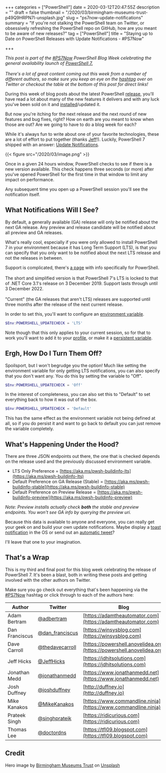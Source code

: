 +++
categories = ["PowerShell"]
date = 2020-03-12T20:47:55Z
description = ""
draft = false
thumbnail = "/2020/03/birmingham-museums-trust-p49Q9HRPN7I-unsplash.jpg"
slug = "ps7now-update-notifications"
summary = "If you're not stalking the PowerShell team on Twitter, or obsessively refreshing the PowerShell repo on GitHub, how are you meant to be aware of new releases?"
tag = ["PowerShell"]
title = "Staying up to Date on PowerShell Releases with Update Notifications - #PS7Now"

+++


<p class="note"><em>This post is part of the <a href="https://twitter.com/search?q=%23PS7Now" target="_blank">#PS7Now</a> PowerShell Blog Week celebrating the general availability launch of <a href="https://docs.microsoft.com/en-us/powershell/" target="_blank">PowerShell 7.</a></em><br /><br />
<em>There's a lot of great content coming out this week from a number of different authors, so make sure you keep an eye on the <a href="https://twitter.com/search?q=%23PS7Now" target="_blank">hashtag</a> over on Twitter or checkout the table at the bottom of this post for direct links!</em></p>

During this week of blog posts about the latest PowerShell [release](https://github.com/powershell/powershell/releases), you'll have read a lot about many of the new features it delivers and with any luck you've been sold on it and [installed](__GHOST_URL__/2020/03/08/ps7now-installing/)/updated it.

But now you're itching for the next release and the next round of new features and bug fixes, right? How on earth are you meant to know when those are out? Are we going to have to do a blog week for each?

While it's always fun to write about one of your favorite technologies, these are a lot of effort to put together (thanks [Jeff](https://twitter.com/JeffHicks)!). Luckily, PowerShell 7 shipped with an answer: [Update Notifications](https://docs.microsoft.com/en-us/powershell/module/microsoft.powershell.core/about/about_update_notifications?view=powershell-7).

{{< figure src="/2020/03/image.png" >}}

Once in a given 24 hours window, PowerShell checks to see if there is a new version available. This check happens three seconds (or more) after you've opened PowerShell for the first time in that window to limit any impact on performance.

Any subsequent time you open up a PowerShell session you'll see the notification itself.

## What Notifications Will I See?

By default, a generally available (GA) release will only be notified about the next GA release. Any preview and release candidate will be notified about all preview and GA releases.

What's really cool, especially if you were only allowed to install PowerShell 7 in your environment because it has Long Term Support (LTS), is that you can specify that you only want to be notified about the next LTS release and not the releases in between.

<p class="note">Support is complicated, there's <a target="_blank" href="https://docs.microsoft.com/en-nz/powershell/scripting/powershell-support-lifecycle?view=powershell-7#lifecycle-of-powershell-7">a page</a> with info specifically for PowerShell.<br /><br />
The short and simplified version is that PowerShell 7's LTS is locked to that of .NET Core 3.1's release on 3 December 2019. Support lasts through until 3 December 2022.<br /><br />
"Current" (the GA releases that aren't LTS) releases are supported until three months after the release of the next current release.</p>

In order to set this, you'll want to configure an [environment variable](https://docs.microsoft.com/en-us/powershell/module/microsoft.powershell.core/about/about_environment_variables?view=powershell-7).

```powershell
$Env:POWERSHELL_UPDATECHECK = 'LTS'
```

Note though that this only applies to your current session, so for that to work you'll want to add it to your [profile](https://docs.microsoft.com/en-us/powershell/module/microsoft.powershell.core/about/about_profiles?view=powershell-7), or make it a [persistent variable](https://trevorsullivan.net/2016/07/25/powershell-environment-variables/).

## Ergh, How Do I Turn Them Off?

Spoilsport, but I won't begrudge you the option! Much like setting the environment variable for only getting LTS notifications, you can also specify that you don't want any. You do this by setting the variable to "Off".

```powershell
$Env:POWERSHELL_UPDATECHECK = 'Off'
```

In the interest of completeness, you can also set this to "Default" to set everything back to how it was out of the box.

```powershell
$Env:POWERSHELL_UPDATECHECK = 'Default'
```

This has the same effect as the environment variable not being defined at all, so if you do persist it and want to go back to default you can just remove the variable completely.

## What's Happening Under the Hood?

There are three JSON endpoints out there, the one that is checked depends on the release used and the previously discussed environment variable.

* LTS Only Preference = [https://aka.ms/pwsh-buildinfo-lts](https://aka.ms/pwsh-buildinfo-lts)
* Default Preference on GA Release (Stable) = [https://aka.ms/pwsh-buildinfo-stable](https://aka.ms/pwsh-buildinfo-stable)
* Default Preference on Preview Release = [https://aka.ms/pwsh-buildinfo-preview](https://aka.ms/pwsh-buildinfo-preview)

_Note: Preview installs actually check_ **_both_** _the stable and preview endpoints. You won't see GA info by querying the preview uri._

Because this data is available to anyone and everyone, you can really get your geek on and build your own update notifications. Maybe display a [toast notification](https://www.powershellgallery.com/packages/PoshNotify) in the OS or send out an [automatic tweet](https://www.powershellgallery.com/packages/PSTwitterAPI)?

I'll leave that one to your imagination.

## That's a Wrap

This is my third and final post for this blog week celebrating the release of PowerShell 7. It's been a blast, both in writing these posts and getting involved with the other authors on Twitter.

Make sure you go check out everything that's been happening via the [#PS7Now](https://twitter.com/hashtag/PS7Now?f=live) hashtag or click through to each of the authors here:

| Author         | Twitter                                               | Blog                                                                   |
|----------------|-------------------------------------------------------|------------------------------------------------------------------------|
| Adam Bertram   | [@adbertram](https://twitter.com/adbertram)           | [https://adamtheautomator.com](https://adamtheautomator.com)           |
| Dan Franciscus | [@dan_franciscus](https://twitter.com/dan_franciscus) | [https://winsysblog.com](https://winsysblog.com)                       |
| Dave Carroll   | [@thedavecarroll](https://twitter.com/thedavecarroll) | [https://powershell.anovelidea.org](https://powershell.anovelidea.org) |
| Jeff Hicks     | [@JeffHicks](https://twitter.com/JeffHicks)           | [https://jdhitsolutions.com](https://jdhitsolutions.com)               |
| Jonathan Medd  | [@jonathanmedd](https://twitter.com/jonathanmedd)     | [https://www.jonathanmedd.net](https://www.jonathanmedd.net)           |
| Josh Duffney   | [@joshduffney](https://twitter.com/joshduffney)       | [http://duffney.io](http://duffney.io)                                 |
| Mike Kanakos   | [@MikeKanakos](https://twitter.com/MikeKanakos)       | [https://www.commandline.ninja](https://www.commandline.ninja)                 |
| Prateek Singh  | [@singhprateik](https://twitter.com/singhprateik)     | [https://ridicurious.com](https://ridicurious.com)                     |
| Thomas Lee     | [@doctordns](https://twitter.com/doctordns)           | [https://tfl09.blogspot.com](https://tfl09.blogspot.com)               |

## Credit

Hero image by [Birmingham Museums Trust](https://unsplash.com/@birminghammuseumstrust?utm_source=unsplash&utm_medium=referral&utm_content=creditCopyText) on [Unsplash](https://unsplash.com/?utm_source=unsplash&utm_medium=referral&utm_content=creditCopyText)

